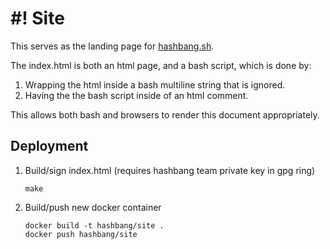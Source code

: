 # #! Site

This serves as the landing page for [hashbang.sh](http://hashbang.sh).

The index.html is both an html page, and a bash script, which is done by:

1.  Wrapping the html inside a bash multiline string that is ignored.
2.  Having the the bash script inside of an html comment.

This allows both bash and browsers to render this document appropriately.

## Deployment

1. Build/sign index.html (requires hashbang team private key in gpg ring)

    ```
    make
    ```

2. Build/push new docker container

    ```
    docker build -t hashbang/site .
    docker push hashbang/site
    ```
